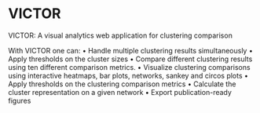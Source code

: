 # VICTOR
VICTOR: A visual analytics web application for clustering comparison

With VICTOR one can:
• Handle multiple clustering results simultaneously
• Apply thresholds on the cluster sizes
• Compare different clustering results using ten different comparison metrics.
• Visualize clustering comparisons using interactive heatmaps, bar plots, networks, sankey and circos plots
• Apply thresholds on the clustering comparison metrics
• Calculate the cluster representation on a given network
• Export publication-ready figures
